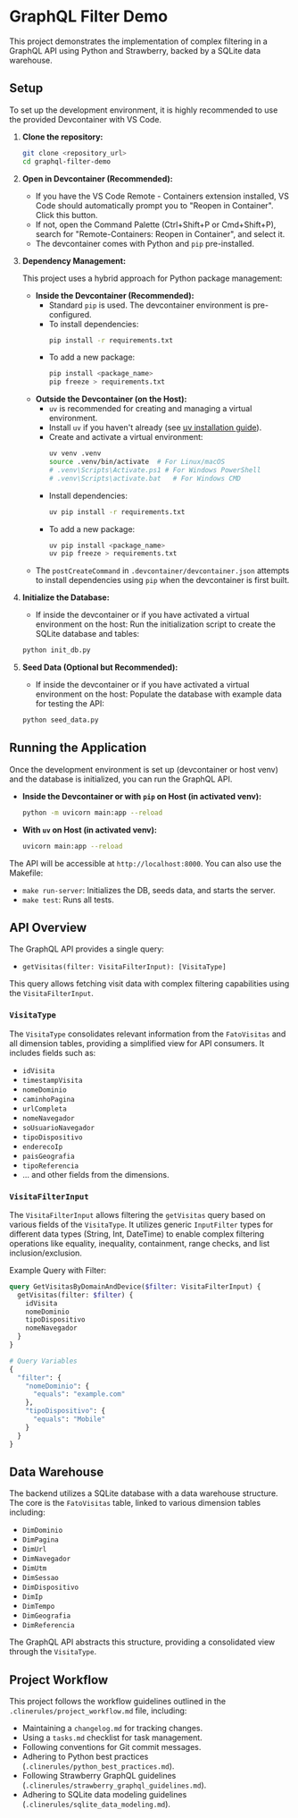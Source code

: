 # GraphQL Filter Demo

This project demonstrates the implementation of complex filtering in a GraphQL API using Python and Strawberry, backed by a SQLite data warehouse.

## Setup

To set up the development environment, it is highly recommended to use the provided Devcontainer with VS Code.

1.  **Clone the repository:**
    ```bash
    git clone <repository_url>
    cd graphql-filter-demo
    ```
2.  **Open in Devcontainer (Recommended):**
    *   If you have the VS Code Remote - Containers extension installed, VS Code should automatically prompt you to "Reopen in Container". Click this button.
    *   If not, open the Command Palette (Ctrl+Shift+P or Cmd+Shift+P), search for "Remote-Containers: Reopen in Container", and select it.
    *   The devcontainer comes with Python and `pip` pre-installed.

3.  **Dependency Management:**

    This project uses a hybrid approach for Python package management:

    *   **Inside the Devcontainer (Recommended):**
        *   Standard `pip` is used. The devcontainer environment is pre-configured.
        *   To install dependencies:
            ```bash
            pip install -r requirements.txt
            ```
        *   To add a new package:
            ```bash
            pip install <package_name>
            pip freeze > requirements.txt
            ```
    *   **Outside the Devcontainer (on the Host):**
        *   `uv` is recommended for creating and managing a virtual environment.
        *   Install `uv` if you haven't already (see [uv installation guide](https://github.com/astral-sh/uv#installation)).
        *   Create and activate a virtual environment:
            ```bash
            uv venv .venv
            source .venv/bin/activate  # For Linux/macOS
            # .venv\Scripts\Activate.ps1 # For Windows PowerShell
            # .venv\Scripts\activate.bat   # For Windows CMD
            ```
        *   Install dependencies:
            ```bash
            uv pip install -r requirements.txt
            ```
        *   To add a new package:
            ```bash
            uv pip install <package_name>
            uv pip freeze > requirements.txt
            ```
    *   The `postCreateCommand` in `.devcontainer/devcontainer.json` attempts to install dependencies using `pip` when the devcontainer is first built.

4.  **Initialize the Database:**
    *   If inside the devcontainer or if you have activated a virtual environment on the host:
    Run the initialization script to create the SQLite database and tables:
    ```bash
    python init_db.py
    ```
5.  **Seed Data (Optional but Recommended):**
    *   If inside the devcontainer or if you have activated a virtual environment on the host:
    Populate the database with example data for testing the API:
    ```bash
    python seed_data.py
    ```

## Running the Application

Once the development environment is set up (devcontainer or host venv) and the database is initialized, you can run the GraphQL API.

*   **Inside the Devcontainer or with `pip` on Host (in activated venv):**
    ```bash
    python -m uvicorn main:app --reload
    ```
*   **With `uv` on Host (in activated venv):**
    ```bash
    uvicorn main:app --reload
    ```

The API will be accessible at `http://localhost:8000`. You can also use the Makefile:

*   `make run-server`: Initializes the DB, seeds data, and starts the server.
*   `make test`: Runs all tests.

## API Overview

The GraphQL API provides a single query:

*   `getVisitas(filter: VisitaFilterInput): [VisitaType]`

This query allows fetching visit data with complex filtering capabilities using the `VisitaFilterInput`.

### `VisitaType`

The `VisitaType` consolidates relevant information from the `FatoVisitas` and all dimension tables, providing a simplified view for API consumers. It includes fields such as:

*   `idVisita`
*   `timestampVisita`
*   `nomeDominio`
*   `caminhoPagina`
*   `urlCompleta`
*   `nomeNavegador`
*   `soUsuarioNavegador`
*   `tipoDispositivo`
*   `enderecoIp`
*   `paisGeografia`
*   `tipoReferencia`
*   ... and other fields from the dimensions.

### `VisitaFilterInput`

The `VisitaFilterInput` allows filtering the `getVisitas` query based on various fields of the `VisitaType`. It utilizes generic `InputFilter` types for different data types (String, Int, DateTime) to enable complex filtering operations like equality, inequality, containment, range checks, and list inclusion/exclusion.

Example Query with Filter:

```graphql
query GetVisitasByDomainAndDevice($filter: VisitaFilterInput) {
  getVisitas(filter: $filter) {
    idVisita
    nomeDominio
    tipoDispositivo
    nomeNavegador
  }
}

# Query Variables
{
  "filter": {
    "nomeDominio": {
      "equals": "example.com"
    },
    "tipoDispositivo": {
      "equals": "Mobile"
    }
  }
}
```

## Data Warehouse

The backend utilizes a SQLite database with a data warehouse structure. The core is the `FatoVisitas` table, linked to various dimension tables including:

*   `DimDominio`
*   `DimPagina`
*   `DimUrl`
*   `DimNavegador`
*   `DimUtm`
*   `DimSessao`
*   `DimDispositivo`
*   `DimIp`
*   `DimTempo`
*   `DimGeografia`
*   `DimReferencia`

The GraphQL API abstracts this structure, providing a consolidated view through the `VisitaType`.

## Project Workflow

This project follows the workflow guidelines outlined in the `.clinerules/project_workflow.md` file, including:

*   Maintaining a `changelog.md` for tracking changes.
*   Using a `tasks.md` checklist for task management.
*   Following conventions for Git commit messages.
*   Adhering to Python best practices (`.clinerules/python_best_practices.md`).
*   Following Strawberry GraphQL guidelines (`.clinerules/strawberry_graphql_guidelines.md`).
*   Adhering to SQLite data modeling guidelines (`.clinerules/sqlite_data_modeling.md`).
